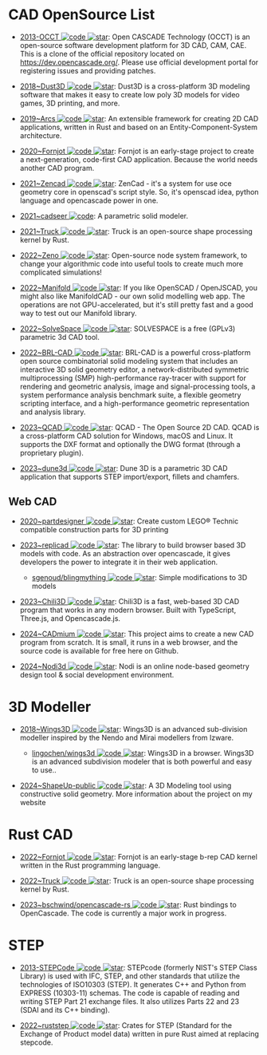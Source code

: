 # CAD OpenSource List

- [2013-OCCT ![code](https://ng-tech.icu/assets/code.svg) ![star](https://img.shields.io/github/stars/Open-Cascade-SAS/OCCT)](https://github.com/Open-Cascade-SAS/OCCT): Open CASCADE Technology (OCCT) is an open-source software development platform for 3D CAD, CAM, CAE. This is a clone of the official repository located on https://dev.opencascade.org/. Please use official development portal for registering issues and providing patches.

- [2018~Dust3D ![code](https://ng-tech.icu/assets/code.svg) ![star](https://img.shields.io/github/stars/huxingyi/dust3d)](https://github.com/huxingyi/dust3d): Dust3D is a cross-platform 3D modeling software that makes it easy to create low poly 3D models for video games, 3D printing, and more.

- [2019~Arcs ![code](https://ng-tech.icu/assets/code.svg) ![star](https://img.shields.io/github/stars/Michael-F-Bryan/arcs)](https://github.com/Michael-F-Bryan/arcs): An extensible framework for creating 2D CAD applications, written in Rust and based on an Entity-Component-System architecture.

- [2020~Fornjot ![code](https://ng-tech.icu/assets/code.svg) ![star](https://img.shields.io/github/stars/hannobraun/Fornjot)](https://github.com/hannobraun/Fornjot): Fornjot is an early-stage project to create a next-generation, code-first CAD application. Because the world needs another CAD program.

- [2021~Zencad ![code](https://ng-tech.icu/assets/code.svg) ![star](https://img.shields.io/github/stars/mirmik/zencad)](https://github.com/https://github.com/mirmik/zencad): ZenCad - it's a system for use oce geometry core in openscad's script style. So, it's openscad idea, python language and opencascade power in one.

- [2021~cadseer ![code](https://ng-tech.icu/assets/code.svg)](https://gitlab.com/blobfish/cadseer): A parametric solid modeler.

- [2021~Truck ![code](https://ng-tech.icu/assets/code.svg) ![star](https://img.shields.io/github/stars/ricosjp/truck)](https://github.com/ricosjp/truck): Truck is an open-source shape processing kernel by Rust.

- [2022~Zeno ![code](https://ng-tech.icu/assets/code.svg) ![star](https://img.shields.io/github/stars/zenustech/zeno)](https://github.com/zenustech/zeno): Open-source node system framework, to change your algorithmic code into useful tools to create much more complicated simulations!

- [2022~Manifold ![code](https://ng-tech.icu/assets/code.svg) ![star](https://img.shields.io/github/stars/elalish/manifold)](https://github.com/elalish/manifold): If you like OpenSCAD / OpenJSCAD, you might also like ManifoldCAD - our own solid modelling web app. The operations are not GPU-accelerated, but it's still pretty fast and a good way to test out our Manifold library.

- [2022~SolveSpace ![code](https://ng-tech.icu/assets/code.svg) ![star](https://img.shields.io/github/stars/solvespace/solvespace)](https://github.com/solvespace/solvespace): SOLVESPACE is a free (GPLv3) parametric 3d CAD tool.

- [2022~BRL-CAD ![code](https://ng-tech.icu/assets/code.svg) ![star](https://img.shields.io/github/stars/BRL-CAD/brlcad)](https://github.com/BRL-CAD/brlcad): BRL-CAD is a powerful cross-platform open source combinatorial solid modeling system that includes an interactive 3D solid geometry editor, a network-distributed symmetric multiprocessing (SMP) high-performance ray-tracer with support for rendering and geometric analysis, image and signal-processing tools, a system performance analysis benchmark suite, a flexible geometry scripting interface, and a high-performance geometric representation and analysis library.

- [2023~QCAD ![code](https://ng-tech.icu/assets/code.svg) ![star](https://img.shields.io/github/stars/qcad/qcad)](https://github.com/qcad/qcad): QCAD - The Open Source 2D CAD. QCAD is a cross-platform CAD solution for Windows, macOS and Linux. It supports the DXF format and optionally the DWG format (through a proprietary plugin).

- [2023~dune3d ![code](https://ng-tech.icu/assets/code.svg) ![star](https://img.shields.io/github/stars/dune3d/dune3d)](https://github.com/dune3d/dune3d): Dune 3D is a parametric 3D CAD application that supports STEP import/export, fillets and chamfers.

## Web CAD

- [2020~partdesigner ![code](https://ng-tech.icu/assets/code.svg) ![star](https://img.shields.io/github/stars/marian42/partdesigner)](https://github.com/marian42/partdesigner): Create custom LEGO® Technic compatible construction parts for 3D printing

- [2023~replicad ![code](https://ng-tech.icu/assets/code.svg) ![star](https://img.shields.io/github/stars/sgenoud/replicad)](https://github.com/sgenoud/replicad): The library to build browser based 3D models with code. As an abstraction over opencascade, it gives developers the power to integrate it in their web application.

  - [sgenoud/blingmything ![code](https://ng-tech.icu/assets/code.svg) ![star](https://img.shields.io/github/stars/sgenoud/blingmything)](https://github.com/sgenoud/blingmything): Simple modifications to 3D models

- [2023~Chili3D ![code](https://ng-tech.icu/assets/code.svg) ![star](https://img.shields.io/github/stars/xiangechen/chili3d)](https://github.com/xiangechen/chili3d): Chili3D is a fast, web-based 3D CAD program that works in any modern browser. Built with TypeScript, Three.js, and Opencascade.js.

- [2024~CADmium ![code](https://ng-tech.icu/assets/code.svg) ![star](https://img.shields.io/github/stars/CADmium-Co/CADmium)](https://github.com/CADmium-Co/CADmium): This project aims to create a new CAD program from scratch. It is small, it runs in a web browser, and the source code is available for free here on Github.

- [2024~Nodi3d ![code](https://ng-tech.icu/assets/code.svg) ![star](https://img.shields.io/github/stars/Nodi3d/nodi)](https://github.com/Nodi3d/nodi): Nodi is an online node-based geometry design tool & social development environment.

# 3D Modeller

- [2018~Wings3D ![code](https://ng-tech.icu/assets/code.svg) ![star](https://img.shields.io/github/stars/dgud/wings)](https://github.com/dgud/wings): Wings3D is an advanced sub-division modeller inspired by the Nendo and Mirai modellers from Izware.

  - [lingochen/wings3d ![code](https://ng-tech.icu/assets/code.svg) ![star](https://img.shields.io/github/stars/lingochen/wings3d)](https://github.com/lingochen/wings3d): Wings3D in a browser. Wings3D is an advanced subdivision modeler that is both powerful and easy to use..

- [2024~ShapeUp-public ![code](https://ng-tech.icu/assets/code.svg) ![star](https://img.shields.io/github/stars/danielchasehooper/ShapeUp-public)](https://github.com/danielchasehooper/ShapeUp-public): A 3D Modeling tool using constructive solid geometry. More information about the project on my website

# Rust CAD

- [2022~Fornjot ![code](https://ng-tech.icu/assets/code.svg) ![star](https://img.shields.io/github/stars/hannobraun/fornjot)](https://github.com/hannobraun/fornjot): Fornjot is an early-stage b-rep CAD kernel written in the Rust programming language.

- [2022~Truck ![code](https://ng-tech.icu/assets/code.svg) ![star](https://img.shields.io/github/stars/ricosjp/truck)](https://github.com/ricosjp/truck): Truck is an open-source shape processing kernel by Rust.

- [2023~bschwind/opencascade-rs ![code](https://ng-tech.icu/assets/code.svg) ![star](https://img.shields.io/github/stars/bschwind/opencascade-rs)](https://github.com/bschwind/opencascade-rs): Rust bindings to OpenCascade. The code is currently a major work in progress.

# STEP

- [2013-STEPCode ![code](https://ng-tech.icu/assets/code.svg) ![star](https://img.shields.io/github/stars/stepcode/stepcode)](https://github.com/stepcode/stepcode): STEPcode (formerly NIST's STEP Class Library) is used with IFC, STEP, and other standards that utilize the technologies of ISO10303 (STEP). It generates C++ and Python from EXPRESS (10303-11) schemas. The code is capable of reading and writing STEP Part 21 exchange files. It also utilizes Parts 22 and 23 (SDAI and its C++ binding).

- [2022~ruststep ![code](https://ng-tech.icu/assets/code.svg) ![star](https://img.shields.io/github/stars/ricosjp/ruststep)](https://github.com/ricosjp/ruststep): Crates for STEP (Standard for the Exchange of Product model data) written in pure Rust aimed at replacing stepcode.
